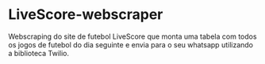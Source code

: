 # LiveScore-webscraper
Webscraping do site de futebol LiveScore que monta uma tabela com todos os jogos de futebol do dia seguinte e envia para o seu whatsapp utilizando a biblioteca Twilio.
